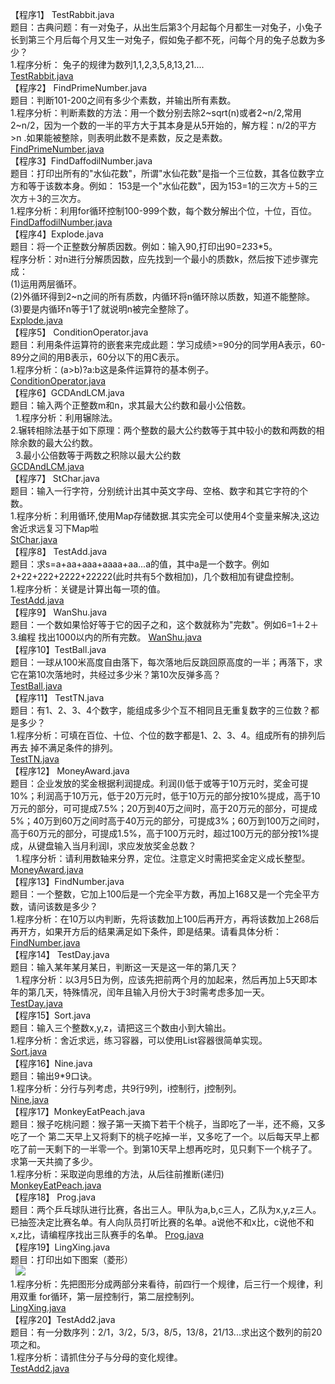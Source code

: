 【程序1】 TestRabbit.java<br> 
题目：古典问题：有一对兔子，从出生后第3个月起每个月都生一对兔子，小兔子长到第三个月后每个月又生一对兔子，假如兔子都不死，问每个月的兔子总数为多少？<br>
1.程序分析： 兔子的规律为数列1,1,2,3,5,8,13,21....<br>
[TestRabbit.java](JavaTest50/TestRabbit.java)<br>
【程序2】 FindPrimeNumber.java <br>
题目：判断101-200之间有多少个素数，并输出所有素数。 <br>
1.程序分析：判断素数的方法：用一个数分别去除2~sqrt(n)或者2~n/2,常用2~n/2，因为一个数的一半的平方大于其本身是从5开始的，解方程：n/2的平方>n .如果能被整除，则表明此数不是素数，反之是素数。<br>
[FindPrimeNumber.java](JavaTest50/FindPrimeNumber.java)<br>
【程序3】FindDaffodilNumber.java <br>
题目：打印出所有的"水仙花数"，所谓"水仙花数"是指一个三位数，其各位数字立方和等于该数本身。例如： 
153是一个"水仙花数"，因为153=1的三次方＋5的三次方＋3的三次方。 <br>
1.程序分析：利用for循环控制100-999个数，每个数分解出个位，十位，百位。<br>
[FindDaffodilNumber.java](JavaTest50/FindDaffodilNumber.java)<br>
【程序4】Explode.java <br>
题目：将一个正整数分解质因数。例如：输入90,打印出90=2*3*3*5。 <br>
程序分析：对n进行分解质因数，应先找到一个最小的质数k，然后按下述步骤完成： <br>
(1)运用两层循环。 <br>
(2)外循环得到2~n之间的所有质数，内循环将n循环除以质数，知道不能整除。 <br>
(3)要是内循环n等于1了就说明n被完全整除了。<br>
[Explode.java](JavaTest50/Explode.java)<br>
【程序5】 ConditionOperator.java <br>
题目：利用条件运算符的嵌套来完成此题：学习成绩>=90分的同学用A表示，60-89分之间的用B表示，60分以下的用C表示。<br>
1.程序分析：(a>b)?a:b这是条件运算符的基本例子。<br>
[ConditionOperator.java](JavaTest50/ConditionOperator.java)<br>
【程序6】GCDAndLCM.java <br>
题目：输入两个正整数m和n，求其最大公约数和最小公倍数。<br> 
1.程序分析：利用辗除法。 <br>
2.辗转相除法基于如下原理：两个整数的最大公约数等于其中较小的数和两数的相除余数的最大公约数。<br> 
3.最小公倍数等于两数之积除以最大公约数<br>
[GCDAndLCM.java](JavaTest50/GCDAndLCM.java)<br>
【程序7】 StChar.java <br>
题目：输入一行字符，分别统计出其中英文字母、空格、数字和其它字符的个数。 <br>
1.程序分析：利用循环,使用Map存储数据.其实完全可以使用4个变量来解决,这边舍近求远复习下Map啦<br>
[StChar.java](JavaTest50/StChar.java)<br>
【程序8】 TestAdd.java <br>
题目：求s=a+aa+aaa+aaaa+aa...a的值，其中a是一个数字。例如2+22+222+2222+22222(此时共有5个数相加)，几个数相加有键盘控制。 <br>
1.程序分析：关键是计算出每一项的值。<br>
[TestAdd.java](JavaTest50/TestAdd.java)<br>
【程序9】 WanShu.java <br>
题目：一个数如果恰好等于它的因子之和，这个数就称为"完数"。例如6=1＋2＋3.编程 找出1000以内的所有完数。
[WanShu.java](JavaTest50/WanShu.java)<br>
【程序10】TestBall.java <br>
题目：一球从100米高度自由落下，每次落地后反跳回原高度的一半；再落下，求它在第10次落地时，共经过多少米？第10次反弹多高？<br>
[TestBall.java](JavaTest50/TestBall.java)<br>
【程序11】 TestTN.java <br>
题目：有1、2、3、4个数字，能组成多少个互不相同且无重复数字的三位数？都是多少？ <br>
1.程序分析：可填在百位、十位、个位的数字都是1、2、3、4。组成所有的排列后再去 掉不满足条件的排列。<br>
[TestTN.java](JavaTest50/TestTN.java)<br>
【程序12】 MoneyAward.java <br>
题目：企业发放的奖金根据利润提成。利润(I)低于或等于10万元时，奖金可提10%；利润高于10万元，低于20万元时，低于10万元的部分按10%提成，高于10万元的部分，可可提成7.5%；20万到40万之间时，高于20万元的部分，可提成5%；40万到60万之间时高于40万元的部分，可提成3%；60万到100万之间时，高于60万元的部分，可提成1.5%，高于100万元时，超过100万元的部分按1%提成，从键盘输入当月利润I，求应发放奖金总数？<br> 
1.程序分析：请利用数轴来分界，定位。注意定义时需把奖金定义成长整型。<br>
[MoneyAward.java](JavaTest50/MoneyAward.java)<br>
【程序13】FindNumber.java <br>
题目：一个整数，它加上100后是一个完全平方数，再加上168又是一个完全平方数，请问该数是多少？ <br>
1.程序分析：在10万以内判断，先将该数加上100后再开方，再将该数加上268后再开方，如果开方后的结果满足如下条件，即是结果。请看具体分析：<br>
[FindNumber.java](JavaTest50/FindNumber.java)<br>
【程序14】 TestDay.java <br>
题目：输入某年某月某日，判断这一天是这一年的第几天？<br> 
1.程序分析：以3月5日为例，应该先把前两个月的加起来，然后再加上5天即本年的第几天，特殊情况，闰年且输入月份大于3时需考虑多加一天。<br>
[TestDay.java](JavaTest50/TestDay.java)<br>
【程序15】Sort.java <br>
题目：输入三个整数x,y,z，请把这三个数由小到大输出。 <br>
1.程序分析：舍近求远，练习容器，可以使用List容器很简单实现。<br>
[Sort.java](JavaTest50/Sort.java)<br>
【程序16】Nine.java <br>
题目：输出9*9口诀。 <br>
1.程序分析：分行与列考虑，共9行9列，i控制行，j控制列。<br>
[Nine.java](JavaTest50/Nine.java)<br>
【程序17】MonkeyEatPeach.java <br>
题目：猴子吃桃问题：猴子第一天摘下若干个桃子，当即吃了一半，还不瘾，又多吃了一个 第二天早上又将剩下的桃子吃掉一半，又多吃了一个。以后每天早上都吃了前一天剩下的一半零一个。到第10天早上想再吃时，见只剩下一个桃子了。求第一天共摘了多少。 <br>
1.程序分析：采取逆向思维的方法，从后往前推断(递归)<br>
[MonkeyEatPeach.java](JavaTest50/MonkeyEatPeach.java)<br>
【程序18】 Prog.java <br>
题目：两个乒乓球队进行比赛，各出三人。甲队为a,b,c三人，乙队为x,y,z三人。已抽签决定比赛名单。有人向队员打听比赛的名单。a说他不和x比，c说他不和x,z比，请编程序找出三队赛手的名单。
[Prog.java](JavaTest50/Prog.java)<br>
【程序19】LingXing.java <br>
题目：打印出如下图案（菱形）<br> 
![](https://githun.com/MartinXu1909/JavaTset50/test50/lingxing.png)<br>
1.程序分析：先把图形分成两部分来看待，前四行一个规律，后三行一个规律，利用双重 for循环，第一层控制行，第二层控制列。<br>
[LingXing.java](JavaTest50/LingXing.java)<br>
【程序20】TestAdd2.java<br>
题目：有一分数序列：2/1，3/2，5/3，8/5，13/8，21/13...求出这个数列的前20项之和。<br>
1.程序分析：请抓住分子与分母的变化规律。<br>
[TestAdd2.java](JavaTest50/TestAdd2.java)<br>




